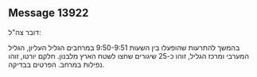 ## Message 13922

דובר צה"ל: 

בהמשך להתרעות שהופעלו בין השעות 9:50-9:51 במרחבים הגליל העליון, הגליל המערבי ומרכז הגליל, זוהו כ-25 שיגורים שחצו לשטח הארץ מלבנון.
חלקם יורטו, זוהו נפילות במרחב.
הפרטים בבדיקה.

